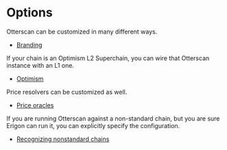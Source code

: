 # Options

Otterscan can be customized in many different ways.

- [Branding](./branding.md)

If your chain is an Optimism L2 Superchain, you can wire that Otterscan instance with an L1 one.

- [Optimism](./optimism.md)

Price resolvers can be customized as well.

- [Price oracles](./oracles.md)

If you are running Otterscan against a non-standard chain, but you are sure Erigon can run it, you can explicitly specify the configuration.

- [Recognizing nonstandard chains](./chains.md)
